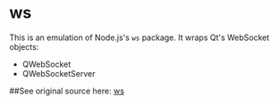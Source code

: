 # ws

This is an emulation of Node.js's `ws` package. It wraps Qt's WebSocket objects:
 * QWebSocket
 * QWebSocketServer

##See original source here:
[ws](https://github.com/websockets/ws)
